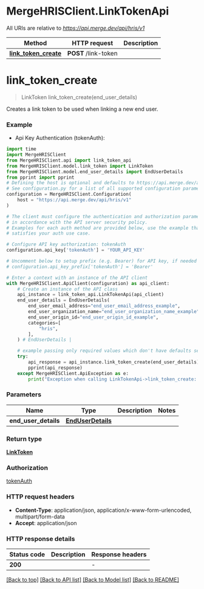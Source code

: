 # MergeHRISClient.LinkTokenApi

All URIs are relative to *https://api.merge.dev/api/hris/v1*

Method | HTTP request | Description
------------- | ------------- | -------------
[**link_token_create**](LinkTokenApi.md#link_token_create) | **POST** /link-token | 


# **link_token_create**
> LinkToken link_token_create(end_user_details)



Creates a link token to be used when linking a new end user.

### Example

* Api Key Authentication (tokenAuth):
```python
import time
import MergeHRISClient
from MergeHRISClient.api import link_token_api
from MergeHRISClient.model.link_token import LinkToken
from MergeHRISClient.model.end_user_details import EndUserDetails
from pprint import pprint
# Defining the host is optional and defaults to https://api.merge.dev/api/hris/v1
# See configuration.py for a list of all supported configuration parameters.
configuration = MergeHRISClient.Configuration(
    host = "https://api.merge.dev/api/hris/v1"
)

# The client must configure the authentication and authorization parameters
# in accordance with the API server security policy.
# Examples for each auth method are provided below, use the example that
# satisfies your auth use case.

# Configure API key authorization: tokenAuth
configuration.api_key['tokenAuth'] = 'YOUR_API_KEY'

# Uncomment below to setup prefix (e.g. Bearer) for API key, if needed
# configuration.api_key_prefix['tokenAuth'] = 'Bearer'

# Enter a context with an instance of the API client
with MergeHRISClient.ApiClient(configuration) as api_client:
    # Create an instance of the API class
    api_instance = link_token_api.LinkTokenApi(api_client)
    end_user_details = EndUserDetails(
        end_user_email_address="end_user_email_address_example",
        end_user_organization_name="end_user_organization_name_example",
        end_user_origin_id="end_user_origin_id_example",
        categories=[
            "hris",
        ],
    ) # EndUserDetails | 

    # example passing only required values which don't have defaults set
    try:
        api_response = api_instance.link_token_create(end_user_details)
        pprint(api_response)
    except MergeHRISClient.ApiException as e:
        print("Exception when calling LinkTokenApi->link_token_create: %s\n" % e)
```

### Parameters

Name | Type | Description  | Notes
------------- | ------------- | ------------- | -------------
 **end_user_details** | [**EndUserDetails**](EndUserDetails.md)|  |

### Return type

[**LinkToken**](LinkToken.md)

### Authorization

[tokenAuth](../README.md#tokenAuth)

### HTTP request headers

 - **Content-Type**: application/json, application/x-www-form-urlencoded, multipart/form-data
 - **Accept**: application/json

### HTTP response details
| Status code | Description | Response headers |
|-------------|-------------|------------------|
**200** |  |  -  |

[[Back to top]](#) [[Back to API list]](../README.md#documentation-for-api-endpoints) [[Back to Model list]](../README.md#documentation-for-models) [[Back to README]](../README.md)

